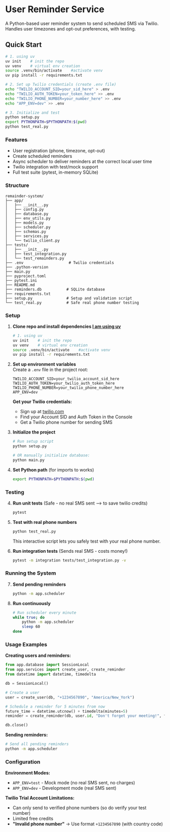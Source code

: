 # User Reminder Service

A Python-based user reminder system to send scheduled SMS via Twilio.  
Handles user timezones and opt-out preferences, with testing.

## Quick Start

```bash
# 1. using uv
uv init    # init the repo
uv venv    # virtual env creation
source .venv/bin/activate    #activate venv
uv pip install -r requirements.txt

# 2. Set up Twilio credentials (create .env file)
echo "TWILIO_ACCOUNT_SID=your_sid_here" > .env
echo "TWILIO_AUTH_TOKEN=your_token_here" >> .env  
echo "TWILIO_PHONE_NUMBER=your_number_here" >> .env
echo "APP_ENV=dev" >> .env

# 3. Initialize and test
python setup.py
export PYTHONPATH=$PYTHONPATH:$(pwd)
python test_real.py
```

### Features

- User registration (phone, timezone, opt-out)
- Create scheduled reminders
- Async scheduler to deliver reminders at the correct local user time
- Twilio integration with test/mock support
- Full test suite (pytest, in-memory SQLite)

### Structure

```
remainder-system/
├── app/
│   ├── __init__.py
│   ├── config.py
│   ├── database.py
│   ├── env_utils.py
│   ├── models.py
│   ├── scheduler.py
│   ├── schemas.py
│   ├── services.py
│   └── twilio_client.py
├── tests/
│   ├── __init__.py
│   ├── test_integration.py
│   └── test_remainders.py
├── .env                    # Twilio credentials
├── .python-version
├── main.py
├── pyproject.toml
├── pytest.ini
├── README.md
├── reminders.db           # SQLite database
├── requirements.txt
├── setup.py               # Setup and validation script
└── test_real.py           # Safe real phone number testing
```

### Setup

1. **Clone repo and install dependencies [I am using uv](https://docs.astral.sh/uv/)**  
    ```bash
    # 1. using uv
    uv init    # init the repo
    uv venv    # virtual env creation
    source .venv/bin/activate    #activate venv
    uv pip install -r requirements.txt
    ```

2. **Set up environment variables**  
    Create a `.env` file in the project root:
    ```env
    TWILIO_ACCOUNT_SID=your_twilio_account_sid_here
    TWILIO_AUTH_TOKEN=your_twilio_auth_token_here
    TWILIO_PHONE_NUMBER=your_twilio_phone_number_here
    APP_ENV=dev
    ```
    
    **Get your Twilio credentials:**
    - Sign up at [twilio.com](https://www.twilio.com)
    - Find your Account SID and Auth Token in the Console
    - Get a Twilio phone number for sending SMS

3. **Initialize the project**  
    ```bash
    # Run setup script
    python setup.py 
    
    # OR manually initialize database:
    python main.py
    ```

4. **Set Python path** (for imports to works)
    ```bash
    export PYTHONPATH=$PYTHONPATH:$(pwd)
    ```

### Testing

4. **Run unit tests** (Safe - no real SMS sent --> to save twilio credits)
    ```bash
    pytest
    ```

5. **Test with real phone numbers**
    ```bash
    python test_real.py
    ```
    This interactive script lets you safely test with your real phone number.

6. **Run integration tests** (Sends real SMS - costs money!)
    ```bash
    pytest -m integration tests/test_integration.py -v
    ```

### Running the System

7. **Send pending reminders**  
    ```bash
    python -m app.scheduler
    ```
    
8. **Run continuously**
    ```bash
    # Run scheduler every minute
    while true; do
        python -m app.scheduler
        sleep 60
    done
    ```

### Usage Examples

**Creating users and reminders:**
```python
from app.database import SessionLocal
from app.services import create_user, create_reminder
from datetime import datetime, timedelta

db = SessionLocal()

# Create a user
user = create_user(db, "+1234567890", "America/New_York")

# Schedule a reminder for 5 minutes from now
future_time = datetime.utcnow() + timedelta(minutes=5)
reminder = create_reminder(db, user.id, "Don't forget your meeting!", future_time)

db.close()
```

**Sending reminders:**
```bash
# Send all pending reminders
python -m app.scheduler
```

### Configuration

**Environment Modes:**
- `APP_ENV=test` - Mock mode (no real SMS sent, no charges)
- `APP_ENV=dev` - Development mode (real SMS sent)

**Twilio Trial Account Limitations:**
- Can only send to verified phone numbers (so do verify your test number)
- Limited free credits
- **"Invalid phone number"** → Use format `+1234567890` (with country code)
